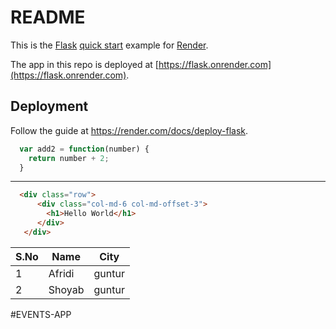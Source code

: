 # README

This is the [Flask](http://flask.pocoo.org/) [quick start](http://flask.pocoo.org/docs/1.0/quickstart/#a-minimal-application) example for [Render](https://render.com).

The app in this repo is deployed at [https://flask.onrender.com](https://flask.onrender.com).

## Deployment

Follow the guide at https://render.com/docs/deploy-flask.




```js
  var add2 = function(number) {
    return number + 2;
  }
```
------------------------------------------------

```html
  <div class="row">
      <div class="col-md-6 col-md-offset-3">
        <h1>Hello World</h1>
      </div>
   </div>
```
|S.No |   Name | City |
|-- | --     |--   |
|1   | Afridi       | guntur |
|2   | Shoyab | guntur |


#EVENTS-APP